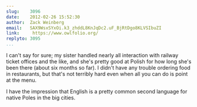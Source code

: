 ```yaml
---
slug:    3096
date:    2012-02-26 15:52:30
author:  Zack Weinberg
email:   SAX9WsxSYxOi.k3_zhddL8KnJqDc2.uF_BjRtDgo8KLVSIbuZI
link:     https://www.owlfolio.org/
replyto: 3095
...
```


I can't say for sure; my sister handled nearly all interaction with
railway ticket offices and the like, and she's pretty good at Polish
for how long she's been there (about six months so far).  I didn't
have any trouble ordering food in restaurants, but that's not terribly
hard even when all you can do is point at the menu.

I have the impression that English is a pretty common second language
for native Poles in the big cities.
